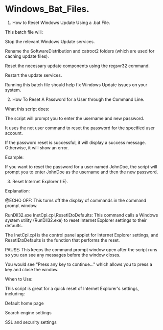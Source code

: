 # Windows_Bat_Files.

1. How to Reset Windows Update Using a .bat File.

This batch file will:

Stop the relevant Windows Update services.

Rename the SoftwareDistribution and catroot2 folders (which are used for caching update files).

Reset the necessary update components using the regsvr32 command.

Restart the update services.

Running this batch file should help fix Windows Update issues on your system.

2. How To Reset A Password for a User through the Command Line.

What this script does:

The script will prompt you to enter the username and new password.

It uses the net user command to reset the password for the specified user account.

If the password reset is successful, it will display a success message. Otherwise, it will show an error.

Example:

If you want to reset the password for a user named JohnDoe, the script will prompt you to enter JohnDoe as the username and then the new password.

3. Reset Internet Explorer (IE).

Explanation:

@ECHO OFF: This turns off the display of commands in the command prompt window.

RunDll32.exe InetCpl.cpl,ResetIEtoDefaults: This command calls a Windows system utility (RunDll32.exe) to reset Internet Explorer settings to their defaults.

The InetCpl.cpl is the control panel applet for Internet Explorer settings, and ResetIEtoDefaults is the function that performs the reset.

PAUSE: This keeps the command prompt window open after the script runs so you can see any messages before the window closes.

You would see "Press any key to continue..." which allows you to press a key and close the window.

When to Use:

This script is great for a quick reset of Internet Explorer's settings, including:

Default home page

Search engine settings

SSL and security settings

